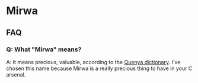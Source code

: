 # Mirwa

## FAQ

### Q: What "Mirwa" means?

A: It means precious, valuable, according to the [Quenya dictionary]. I've chosen this name because Mirwa is a really precious thing to have in your C arsenal.

[Quenya dictionary]: https://www.ambar-eldaron.com/telechargements/quenya-engl-A4.pdf
